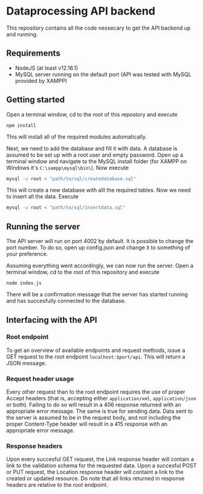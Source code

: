 # Dataprocessing API backend

This repository contains all the code nessecary to get the API backend up and running.

## Requirements
- NodeJS (at least v12.16.1)
- MySQL server running on the default port (API was tested with MySQL provided by XAMPP)

## Getting started
Open a terminal window, cd to the root of this repostory and execute
```
npm install
```
This will install all of the required modules automatically.

Next, we need to add the database and fill it with data. A database is assumed to be set up with a root user and empty password. Open up a terminal window and navigate to the MySQL install folder (for XAMPP on Windows it's `C:\xampp\mysql\bin\`). Now execute
```sh
mysql -u root < "path/to/sql/createdatabase.sql"
```
This will create a new database with alll the required tables. Now we need to insert all the data. Execute
```sh
mysql -u root < "path/to/sql/insertdata.sql"
```
## Running the server
The API server will run on port 4002 by default. It is possible to change the port number. To do so, open up config.json and change it to something of your preference.

Assuming everything went accordingly, we can now run the server. Open a terminal window, cd to the root of this repository and execute
```
node index.js
```
There will be a confirmation message that the server has started running and has succesfully connected to the database.

## Interfacing with the API

### Root endpoint
To get an overview of available endpoints and request methods, issue a GET request to the root endpoint `localhost:$port/api`. This will return a JSON message.

### Request header usage
Every other request than to the root endpoint requires the use of proper Accept headers (that is, accepting either `application/xml`, `application/json` or both). Failing to do so will result in a 406 response returned with an appropriate error message. The same is true for sending data. Data sent to the server is assumed to be in the request body, and not including the proper Content-Type header will result in a 415 response with an appropriate error message.

### Response headers
Upon every succesful GET request, the Link response header will contain a link to the validation schema for the requested data. Upon a succesful POST or PUT request, the Location response header will containt a link to the created or updated resource. Do note that all links returned in response headers are relative to the root endpoint.